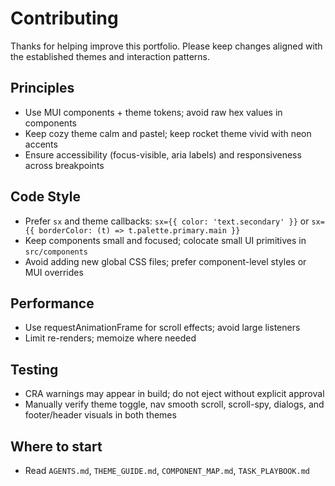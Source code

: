 # Contributing

Thanks for helping improve this portfolio. Please keep changes aligned with the established themes and interaction patterns.

## Principles
- Use MUI components + theme tokens; avoid raw hex values in components
- Keep cozy theme calm and pastel; keep rocket theme vivid with neon accents
- Ensure accessibility (focus-visible, aria labels) and responsiveness across breakpoints

## Code Style
- Prefer `sx` and theme callbacks: `sx={{ color: 'text.secondary' }}` or `sx={{ borderColor: (t) => t.palette.primary.main }}`
- Keep components small and focused; colocate small UI primitives in `src/components`
- Avoid adding new global CSS files; prefer component-level styles or MUI overrides

## Performance
- Use requestAnimationFrame for scroll effects; avoid large listeners
- Limit re-renders; memoize where needed

## Testing
- CRA warnings may appear in build; do not eject without explicit approval
- Manually verify theme toggle, nav smooth scroll, scroll-spy, dialogs, and footer/header visuals in both themes

## Where to start
- Read `AGENTS.md`, `THEME_GUIDE.md`, `COMPONENT_MAP.md`, `TASK_PLAYBOOK.md`

